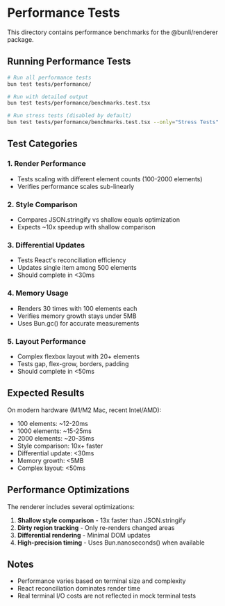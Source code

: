 # Performance Tests

This directory contains performance benchmarks for the @bunli/renderer package.

## Running Performance Tests

```bash
# Run all performance tests
bun test tests/performance/

# Run with detailed output
bun test tests/performance/benchmarks.test.tsx

# Run stress tests (disabled by default)
bun test tests/performance/benchmarks.test.tsx --only="Stress Tests"
```

## Test Categories

### 1. Render Performance
- Tests scaling with different element counts (100-2000 elements)
- Verifies performance scales sub-linearly

### 2. Style Comparison
- Compares JSON.stringify vs shallow equals optimization
- Expects ~10x speedup with shallow comparison

### 3. Differential Updates
- Tests React's reconciliation efficiency
- Updates single item among 500 elements
- Should complete in <30ms

### 4. Memory Usage
- Renders 30 times with 100 elements each
- Verifies memory growth stays under 5MB
- Uses Bun.gc() for accurate measurements

### 5. Layout Performance
- Complex flexbox layout with 20+ elements
- Tests gap, flex-grow, borders, padding
- Should complete in <50ms

## Expected Results

On modern hardware (M1/M2 Mac, recent Intel/AMD):

- 100 elements: ~12-20ms
- 1000 elements: ~15-25ms 
- 2000 elements: ~20-35ms
- Style comparison: 10x+ faster
- Differential update: <30ms
- Memory growth: <5MB
- Complex layout: <50ms

## Performance Optimizations

The renderer includes several optimizations:

1. **Shallow style comparison** - 13x faster than JSON.stringify
2. **Dirty region tracking** - Only re-renders changed areas
3. **Differential rendering** - Minimal DOM updates
4. **High-precision timing** - Uses Bun.nanoseconds() when available

## Notes

- Performance varies based on terminal size and complexity
- React reconciliation dominates render time
- Real terminal I/O costs are not reflected in mock terminal tests